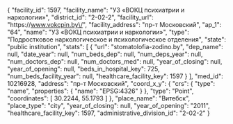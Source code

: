 {
    "facility_id": 1597,
    "facility_name": "УЗ «ВОКЦ психиатрии и наркологии»",
    "district_id": "2-02-2",
    "facility_url": "https:\/\/www.vokcpin.by\/",
    "facility_address": "пр-т Московский",
    "ap_1": "64",
    "name": "УЗ «ВОКЦ психиатрии и наркологии»",
    "type": "Подростковое наркологическое и психологическое отделения",
    "state": "public institution",
    "stats": [
        {
            "url": "stomatolofia-zodino.by",
            "dep_name": null,
            "date_year": null,
            "num_beds_dep": null,
            "num_deps_year": null,
            "num_doctors_dep": null,
            "num_doctors_med": null,
            "year_of_closing": null,
            "year_of_opening": null,
            "beds_in_hospital_key": 725,
            "num_beds_facility_year": null,
            "healthcare_facility_key": 1597
        }
    ],
    "med_id": 10216928,
    "address": "пр-т Московский",
    "coord_x_y": {
        "crs": {
            "type": "name",
            "properties": {
                "name": "EPSG:4326"
            }
        },
        "type": "Point",
        "coordinates": [
            30.2244,
            55.1793
        ]
    },
    "place_name": "Витебск",
    "place_type": "city",
    "year_of_closing": null,
    "year_of_opening": "2011",
    "healthcare_facility_key": 1597,
    "administrative_division_id": "2-02-2"
}